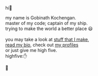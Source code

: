 hi👋<br>

my name is Gobinath Kochengan.<br>
master of my code; captain of my ship.<br>
trying to make the world a better place 😃<br>
<br>
you may take a look at <a href="https://gobinath.co/projects/" target="_blank">stuff that I make</a>,<br> 
<a href="https://gobinath.co/bio/" target="_blank">read my bio</a>, check out <a href="https://gobinath.co/profiles/" target="_blank">my profiles</a> <br>
or just give me high five. <br>
highfive:✋
<br> 

🦋
</body>

